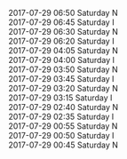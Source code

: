 2017-07-29 06:50 Saturday  N  
2017-07-29 06:45 Saturday  I  
2017-07-29 06:30 Saturday  N  
2017-07-29 06:20 Saturday  I  
2017-07-29 04:05 Saturday  N  
2017-07-29 04:00 Saturday  I  
2017-07-29 03:50 Saturday  N  
2017-07-29 03:45 Saturday  I  
2017-07-29 03:20 Saturday  N  
2017-07-29 03:15 Saturday  I  
2017-07-29 02:40 Saturday  N  
2017-07-29 02:35 Saturday  I  
2017-07-29 00:55 Saturday  N  
2017-07-29 00:50 Saturday  I  
2017-07-29 00:45 Saturday  N  
